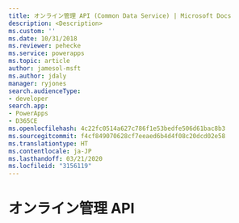 ```yaml
---
title: オンライン管理 API (Common Data Service) | Microsoft Docs
description: <Description>
ms.custom: ''
ms.date: 10/31/2018
ms.reviewer: pehecke
ms.service: powerapps
ms.topic: article
author: jamesol-msft
ms.author: jdaly
manager: ryjones
search.audienceType:
- developer
search.app:
- PowerApps
- D365CE
ms.openlocfilehash: 4c22fc0514a627c786f1e53bedfe506d61bac8b3
ms.sourcegitcommit: f4cf849070628cf7eeaed6b4d4f08c20dcd02e58
ms.translationtype: HT
ms.contentlocale: ja-JP
ms.lasthandoff: 03/21/2020
ms.locfileid: "3156119"
---
```

# <a name="online-management-api"></a>オンライン管理 API

<!-- 

https://docs.microsoft.com/dynamics365/customer-engagement/developer/online-management-api 

Isn't this a duplicate of the topic in the online admin api folder?

-->